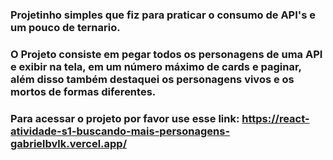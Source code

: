 ### Projetinho simples que fiz para praticar o consumo de API's e um pouco de ternario.

### O Projeto consiste em pegar todos os personagens de uma API e exibir na tela, em um número máximo de cards e paginar, além disso também destaquei os personagens vivos e os mortos de formas diferentes.

### Para acessar o projeto por favor use esse link: https://react-atividade-s1-buscando-mais-personagens-gabrielbvlk.vercel.app/
